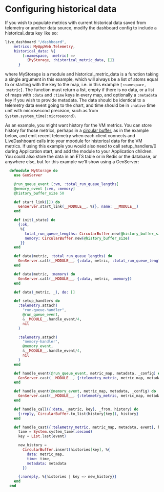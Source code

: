 # Configuring historical data

If you wish to populate metrics with current historical data saved from telemetry or another data source,
modify the dashboard config to include a historical_data key like so:

```elixir
live_dashboard "/dashboard",
    metrics: MyAppWeb.Telemetry,
    historical_data: %{
        [:namespace, :metric] =>
          {MyStorage, :historical_metric_data, []}
      }
```

where MyStorage is a module and historical_metric_data is a function taking a single argument in this example, which will always be a list of atoms equal to or starting with the key to the map, i.e. in this example `[:namespace, :metric]`.  The function must return a list, empty if there is no data, or a list of maps with `:data` and `:time` keys in every map, and optionally a `:metadata` key if you wish to provide metadata.  The data should be identical to a telemetry data event going to the chart, and time should be in `:native` time unit with microsecond precision, such as from `System.system_time(:microsecond)`.

As an example, you might want history for the VM metrics. You can store history for those metrics, perhaps in a [circular buffer](https://en.wikipedia.org/wiki/Circular_buffer), as in the example below, and emit recent telemetry when each client connects and LiveDashboard calls into your moodule for historical data for the VM metrics.  If using this example you would also need to call setup_handlers/0 during Application start, and add the module to your Application children. You could also store the data in an ETS table or in Redis or the database, or anywhere else, but for this example we'll show using a GenServer:

```elixir
  defmodule MyStorage do
    use GenServer

    @run_queue_event [:vm, :total_run_queue_lengths]
    @memory_event [:vm, :memory]
    @history_buffer_size 50

    def start_link([]) do
      GenServer.start_link(__MODULE__, %{}, name: __MODULE__)
    end

    def init(_state) do
      {:ok,
       %{
         total_run_queue_lengths: CircularBuffer.new(@history_buffer_size),
         memory: CircularBuffer.new(@history_buffer_size)
       }}
    end

    def data(metric, :total_run_queue_lengths) do
      GenServer.call(__MODULE__, {:data, metric, :total_run_queue_lengths})
    end

    def data(metric, :memory) do
      GenServer.call(__MODULE__, {:data, metric, :memory})
    end

    def data(_metric, _), do: []

    def setup_handlers do
      :telemetry.attach(
        "run-queue-handler",
        @run_queue_event,
        &__MODULE__.handle_event/4,
        nil
      )

      :telemetry.attach(
        "memory-handler",
        @memory_event,
        &__MODULE__.handle_event/4,
        nil
      )
    end

    def handle_event(@run_queue_event, metric_map, metadata, _config) do
      GenServer.cast(__MODULE__, {:telemetry_metric, metric_map, metadata, @run_queue_event})
    end

    def handle_event(@memory_event, metric_map, metadata, _config) do
      GenServer.cast(__MODULE__, {:telemetry_metric, metric_map, metadata, @memory_event})
    end

    def handle_call({:data, _metric, key}, _from, history) do
      {:reply, CircularBuffer.to_list(history[key]), history}
    end

    def handle_cast({:telemetry_metric, metric_map, metadata, event}, histories) do
      time = System.system_time(:second)
      key = List.last(event)

      new_history =
        CircularBuffer.insert(histories[key], %{
          data: metric_map,
          time: time,
          metadata: metadata
        })

      {:noreply, %{histories | key => new_history}}
    end
  end
```